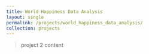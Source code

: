 ```yaml
---
title: World Happiness Data Analysis
layout: single
permalink: /projects/world_happiness_data_analysis/
collection: projects
---
```


> project 2 content 
